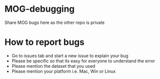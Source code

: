 # MOG-debugging
Share MOG bugs here as the other repo is private

# How to report bugs
  * Go to issues tab and start a new issue to explain your bug
  * Please be specific so that its easy for everyone to understand the error
  * Please mention the dataset that you used
  * Please mention your platform i.e. Mac, Win or Linux
